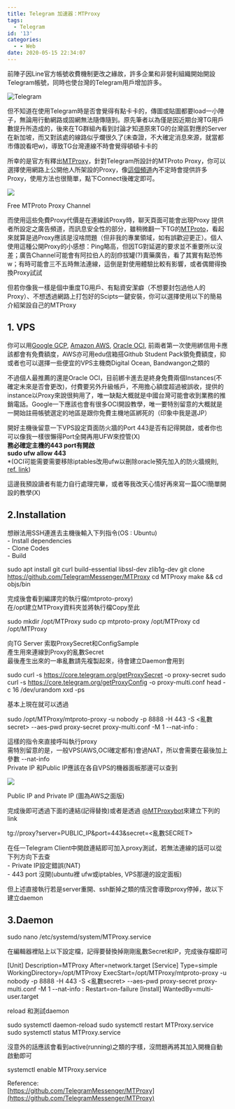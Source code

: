 ```yaml
---
title: Telegram 加速器：MTProxy
tags:
  - Telegram
id: '13'
categories:
  - - Web
date: 2020-05-15 22:34:07
---
```


前陣子因Line官方帳號收費機制更改之緣故，許多企業和非營利組織開始開設Telegram帳號，同時也使台灣的Telegram用戶增加許多。

![Telegram](image.png)



但不知道在使用Telegram時是否會覺得有點卡卡的，傳圖或貼圖都要load一小陣子，無論用行動網路或固網無法隨傳隨到。原先筆者以為僅是因近期台灣TG用戶數提升所造成的，後來在TG群組內看到討論才知道原來TG的台灣區對應的Server在新加坡，而又對該處的線路似乎爛很久了(未查證，不大確定消息來源，就當都市傳說看吧w)，導致TG台灣連線不時會覺得頓頓卡卡的
<!-- more -->
所幸的是官方有釋出[MTProxy](https://github.com/TelegramMessenger/MTProxy)，針對Telegram所設計的MTProto Proxy，你可以選擇使用網路上公開他人所架設的Proxy，像[這個頻道](https://t.me/s/MTProtoProxies)內不定時會提供許多Proxy，使用方法也很簡單，點下Connect後確定即可。

![](image-1.png)

Free MTProto Proxy Channel

而使用這些免費Proxy代價是在連線該Proxy時，聊天頁面可能會出現Proxy 提供者所設定之廣告頻道，而訊息安全性的部分，雖稍微翻一下TG的[MTProto](https://core.telegram.org/mtproto)，看起來就算是過Proxy應該是沒啥問題（但非我的專業領域，如有誤歡迎更正）。個人使用這種公開Proxy的小感想：Ping略高，但因TG對延遲的要求並不重要所以沒差；廣告Channel可能會有阿拉伯人的刮痧拔罐(?)賣藥廣告，看了其實有點恐怖w；有時可能會三不五時無法連線，這倒是對使用體驗比較有影響，或者偶爾得換換Proxy試試

但若你像我一樣是個中重度TG用戶、有點資安潔癖（不想要封包過他人的Proxy）、不想透過網路上打包好的Scipts一鍵安裝，你可以選擇使用以下的簡易介紹架設自己的MTProxy

## 1\. VPS

你可以用[Google GCP](https://cloud.google.com/gcp/getting-started?hl=zh-tw), [Amazon AWS](https://aws.amazon.com/tw/ec2/), [Oracle OCI](https://www.oracle.com/tw/cloud/free/), 前兩者第一次使用綁信用卡應該都會有免費額度，AWS亦可用edu信箱搭Github Student Pack領免費額度，抑或者也可以選擇一些便宜的VPS主機商Digital Ocean, Bandwangon之類的

不過個人最推薦的還是Oracle OCI，目前綁卡進去是終身免費兩個Instances(不確定未來是否會更改)，付費要另外升級帳戶，不用擔心額度超過被誤收，提供的instance以Proxy來說很夠用了，唯一缺點大概就是中國台灣可能會收到業務的推銷電話。Google一下應該也會有很多OCI開設教學，唯一要特別留意的大概就是一開始註冊帳號選定的地區是跟你免費主機地區綁死的（印象中我是選JP）


開好主機後留意一下VPS設定頁面防火牆的Port 443是否有記得開啟，或者你也可以像我一樣很懶得Port全開再用UFW來控管(X)  
**務必確定主機的443 port有開啟**  
**sudo ufw allow 443**  
\*(OCI可能需要需要移除iptables改用ufw以刪除oracle預先加入的防火牆規則, [ref. link](https://hiraku.tw/2020/04/6171/))

這邊我預設讀者有能力自行處理完畢，或者等我改天心情好再來寫一篇OCI簡單開設的教學(X)

## 2.Installation


想辦法用SSH連進去主機後輸入下列指令(OS : Ubuntu)  
\- Install dependencies  
\- Clone Codes  
\- Build

sudo apt install git curl build-essential libssl-dev zlib1g-dev
git clone https://github.com/TelegramMessenger/MTProxy
cd MTProxy
make && cd objs/bin

完成後會看到編譯完的執行檔(mtproto-proxy)  
在/opt建立MTProxy資料夾並將執行檔Copy至此

sudo mkdir /opt/MTProxy
sudo cp mtproto-proxy /opt/MTProxy
cd /opt/MTProxy

向TG Server 索取ProxySecret和ConfigSample  
產生用來連線到Proxy的亂數Secret  
最後產生出來的一串亂數請先複製起來，待會建立Daemon會用到

sudo curl -s https://core.telegram.org/getProxySecret -o proxy-secret
sudo curl -s https://core.telegram.org/getProxyConfig -o proxy-multi.conf
head -c 16 /dev/urandom  xxd -ps

基本上現在就可以透過

sudo /opt/MTProxy/mtproto-proxy -u nobody -p 8888 -H 443 -S <亂數secret> --aes-pwd proxy-secret proxy-multi.conf -M 1 --nat-info <PRIVATE IP>:<PUBLIC IP>

這樣的指令來直接呼叫執行proxy  
需特別留意的是，一般VPS(AWS,OCI確定都有)會過NAT，所以會需要在最後加上參數 --nat-info  
Private IP 和Public IP應該在各自VPS的機器面板那邊可以查到

![](2020-05-15-214356-3-1024x183-1.png)

Public IP and Private IP (圖為AWS之面版)

完成後即可透過下面的連結(記得替換)或者是透過 [@MTProxybot](https://t.me/MTProxybot)來建立下列的link

tg://proxy?server=PUBLIC\_IP&port=443&secret=<亂數SECRET>


在任一Telegram Client中開啟連結即可加入proxy測試，若無法連線的話可以從下列方向下去查  
\- Private IP設定錯誤(NAT)  
\- 443 port 沒開(ubuntu裡 ufw或iptables, VPS那邊的設定面板)

但上述直接執行若是server重開、ssh斷掉之類的情況會導致proxy停掉，故以下建立daemon

## 3.Daemon

sudo nano /etc/systemd/system/MTProxy.service

在編輯器裡貼上以下設定檔，記得要替換掉剛剛亂數Secret和IP，完成後存檔即可

\[Unit\]
Description=MTProxy
After=network.target
\[Service\]
Type=simple
WorkingDirectory=/opt/MTProxy
ExecStart=/opt/MTProxy/mtproto-proxy -u nobody -p 8888 -H 443 -S <亂數secret> --aes-pwd proxy-secret proxy-multi.conf -M 1 --nat-info <PRIVATE IP>:<PUBLIC IP>
Restart=on-failure
\[Install\]
WantedBy=multi-user.target


reload 和測試daemon

sudo systemctl daemon-reload
sudo systemctl restart MTProxy.service
sudo systemctl status MTProxy.service

沒意外的話應該會看到active(running)之類的字樣，沒問題再將其加入開機自動啟動即可

systemctl enable MTProxy.service

Reference:  
[https://github.com/TelegramMessenger/MTProxy](https://github.com/TelegramMessenger/MTProxy)